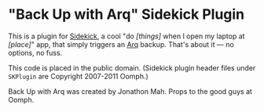 # "Back Up with Arq" Sidekick Plugin

This is a plugin for [Sidekick](http://oomphalot.com/sidekick/), a cool "do *[things]* when I open my laptop at *[place]*" app, that simply triggers an [Arq](http://www.haystacksoftware.com/arq/) backup. That's about it — no options, no fuss.

This code is placed in the public domain. (Sidekick plugin header files under `SKPlugin` are Copyright 2007-2011 Oomph.)

Back Up with Arq was created by Jonathon Mah. Props to the good guys at Oomph.
